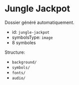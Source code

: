 # Jungle Jackpot

Dossier généré automatiquement.

- id: `jungle-jackpot`
- symbolsType: `image`
- 8 symboles

Structure:
- `background/`
- `symbols/`
- `fonts/`
- `audio/`


